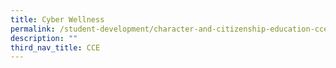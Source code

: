 ```yaml
---
title: Cyber Wellness
permalink: /student-development/character-and-citizenship-education-cce/cyber-wellness
description: ""
third_nav_title: CCE
---
```

